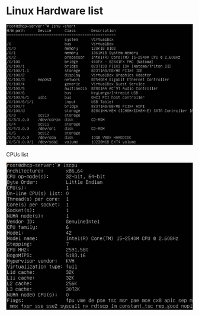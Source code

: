 
# Linux Hardware list  

   ![](images/linux-hardware-list.png)


CPUs list

   ![](images/linux-hardware-lscpu.png)


